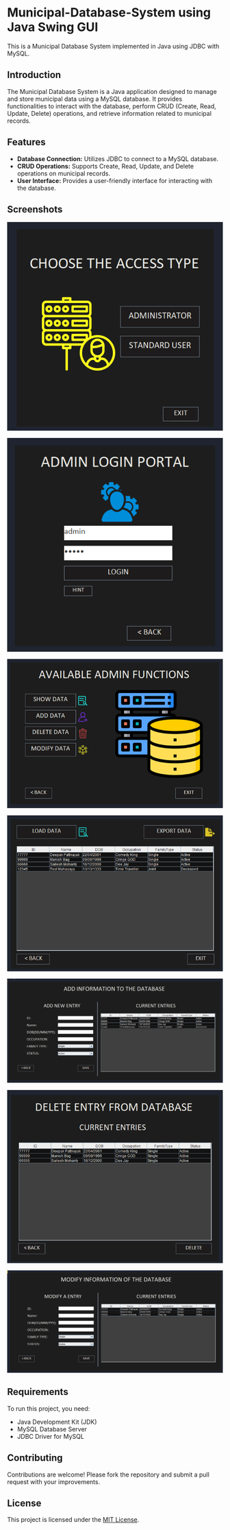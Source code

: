 # Municipal-Database-System using Java Swing GUI

This is a Municipal Database System implemented in Java using JDBC with MySQL.

## Introduction

The Municipal Database System is a Java application designed to manage and store municipal data using a MySQL database. It provides functionalities to interact with the database, perform CRUD (Create, Read, Update, Delete) operations, and retrieve information related to municipal records.

## Features

- **Database Connection:** Utilizes JDBC to connect to a MySQL database.
- **CRUD Operations:** Supports Create, Read, Update, and Delete operations on municipal records.
- **User Interface:** Provides a user-friendly interface for interacting with the database.

## Screenshots
![Screenshot 1](https://github.com/vikasharma005/Municipal-Database-System/blob/main/img/ss1.png)

![Screenshot 2](https://github.com/vikasharma005/Municipal-Database-System/blob/main/img/ss2.png)

![Screenshot 3](https://github.com/vikasharma005/Municipal-Database-System/blob/main/img/ss3.png)

![Screenshot 4](https://github.com/vikasharma005/Municipal-Database-System/blob/main/img/ss4.png)

![Screenshot 5](https://github.com/vikasharma005/Municipal-Database-System/blob/main/img/ss5.png)

![Screenshot 6](https://github.com/vikasharma005/Municipal-Database-System/blob/main/img/ss6.png)

![Screenshot 7](https://github.com/vikasharma005/Municipal-Database-System/blob/main/img/ss7.png)


## Requirements

To run this project, you need:

- Java Development Kit (JDK)
- MySQL Database Server
- JDBC Driver for MySQL

## Contributing

Contributions are welcome! Please fork the repository and submit a pull request with your improvements.

## License

This project is licensed under the [MIT License](LICENSE).





